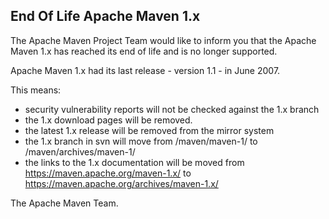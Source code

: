 ## End Of Life Apache Maven 1.x

The Apache Maven Project Team would like to inform you that the Apache
Maven 1.x has reached its end of life and is no longer supported.

Apache Maven 1.x had its last release - version 1.1 - in June 2007.

This means:

-   security vulnerability reports will not be checked against the 1.x
    branch
-   the 1.x download pages will be removed.
-   the latest 1.x release will be removed from the mirror system
-   the 1.x branch in svn will move from /maven/maven-1/ to
    /maven/archives/maven-1/
-   the links to the 1.x documentation will be moved from
    https://maven.apache.org/maven-1.x/ to
    https://maven.apache.org/archives/maven-1.x/

The Apache Maven Team.

